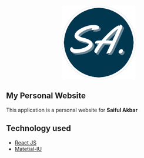 <p align="center">
<a href="https://saiful-akbar13.web.app" target="_blank">
<img src="https://raw.githubusercontent.com/saiful-akbar/saiful-akbar/main/public/static/images/logo/logo-circle.png" width="200">
</a>
</p>

## My Personal Website

This application is a personal website for **Saiful Akbar**

## Technology used

- [React JS](https://reactjs.org/)
- [Matetial-IU](https://material-ui.com/)
